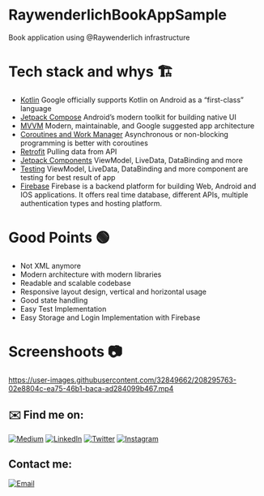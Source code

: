 # RaywenderlichBookAppSample

<p align="left">
Book application using @Raywenderlich infrastructure 
</p>

# Tech stack and whys 🏗

<ul align="left">
<li><a href="https://kotlinlang.org/">Kotlin</a> Google officially supports Kotlin on Android as a “first-class” language</li>
<li><a href="https://developer.android.com/jetpack/compose">Jetpack Compose</a> Android’s modern toolkit for building native UI </li>
<li><a href="https://developer.android.com/jetpack/guide"> MVVM</a> Modern, maintainable, and Google suggested app architecture</li>
<li><a href="https://kotlinlang.org/docs/coroutines-overview.html">Coroutines and Work Manager</a> Asynchronous or non-blocking programming is better with coroutines</li>
<li><a href="https://square.github.io/retrofit/">Retrofit</a> Pulling data from API </li>
<li><a href="https://developer.android.com/jetpack">Jetpack Components</a> ViewModel, LiveData, DataBinding and more </li>
<li><a href="https://developer.android.com/studio/test">Testing</a> ViewModel, LiveData, DataBinding and more component are testing for best result of app </li>
<li><a href="https://firebase.google.com/">Firebase</a> Firebase is a backend platform for building Web, Android and IOS applications. It offers real time database, different APIs, multiple authentication types and hosting platform. </li>

</ul>

#  Good Points 🟢

<ul align="left">
<li>Not XML anymore </li>
<li>Modern architecture with modern libraries</li>
<li>Readable and scalable codebase</li>
<li>Responsive layout design, vertical and horizontal usage</li>
<li>Good state handling</li>
<li>Easy Test Implementation</li>
<li>Easy Storage and Login Implementation with Firebase</li>
</ul>

# Screenshoots 📷 

https://user-images.githubusercontent.com/32849662/208295763-02e8804c-ea75-46b1-baca-ad284099b467.mp4

## ✉️ Find me on:


[![Medium](https://img.shields.io/badge/Medium-@kaaneneskpc-9146FF?style=for-the-badge&logo=medium&logoColor=white&labelColor=101010)](https://medium.com/@kaaneneskpc)
[![LinkedIn](https://img.shields.io/badge/LinkedIn-kaaneneskpc-0077B5?style=for-the-badge&logo=linkedin&logoColor=white&labelColor=101010)](https://www.linkedin.com/in/kaaneneskpc/)
[![Twitter](https://img.shields.io/badge/Twitter-@kaaneneskpc-1DA1F2?style=for-the-badge&logo=twitter&logoColor=white&labelColor=101010)](https://twitter.com/kaaneneskpc)
[![Instagram](https://img.shields.io/badge/Instagram-@kaaneneskpc-E4405F?style=for-the-badge&logo=instagram&logoColor=white&labelColor=101010)](https://instagram.com/kaaneneskpc)
</br>


## Contact me:

[![Email](https://img.shields.io/badge/kaaneneskpc1@gmail.com-my_personal_email-EC5252?style=for-the-badge&logo=gmail&logoColor=white&labelColor=101010)](mailto:kaaneneskpc1@gmail.com)
<br />










